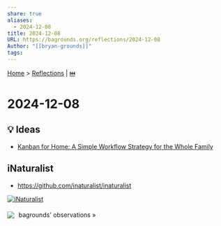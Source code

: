 ```yaml
---  
share: true  
aliases:  
  - 2024-12-08  
title: 2024-12-08  
URL: https://bagrounds.org/reflections/2024-12-08  
Author: "[[bryan-grounds]]"  
tags:   
---  
```

[Home](../index.md) > [Reflections](./index.md) | [⏮️](./2024-12-07.md)  
# 2024-12-08  
## 💡 Ideas  
- [Kanban for Home: A Simple Workflow Strategy for the Whole Family](https://parentlightly.com/kanban-for-home)  
  
## iNaturalist  
- https://github.com/inaturalist/inaturalist  
  
  
<a href="https://www.inaturalist.org"><img alt="iNaturalist" src="https://www.inaturalist.org/assets/logo.gif" /></a>  
<script type="text/javascript" charset="utf-8" src="https://www.inaturalist.org/observations/bagrounds.widget?layout=large&limit=20&order=desc&order_by=observed_on"></script>  
<a href="https://www.inaturalist.org/observations/bagrounds" style="display: flex; align-items: center; height: 2em; text-decoration: none;">  
<img src="https://static.inaturalist.org/attachments/users/icons/8822063/7d7dc1fdd3a6d0d024b7da94f59ea141-thumb.jpeg?1733695366" style="margin-right: 10px;" /> bagrounds' observations »  
</a>  
